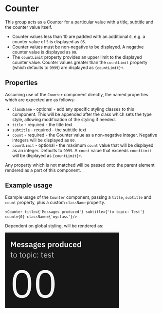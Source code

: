# Counter

This group acts as a Counter for a particular value with a title, subtitle and
the counter value itself.
- Counter values less than 10 are padded with an additional
`0`, e.g. a counter value of `5` is displayed as `05`.
- Counter values must be non-negative to be displayed. A negative counter value
is displayed as `00`.
- The `countLimit` property provides an upper limit to the displayed counter
value. Counter values greater than the `countLimit` property (which defaults to
`9999`) are displayed as `{countLimit}+`.


## Properties

Assuming use of the `Counter` component directly, the named properties which are
expected are as follows:

- `className` - optional - add any specific styling classes to this component.
This will be appended after the class which sets the type style, allowing
modification of the styling if needed.
- `title` - required - the title text
- `subtitle` - required - the subtitle text
- `count` - required - the Counter value as a non-negative integer.
Negative integers will be displayed as `00`.
- `countLimit` - optional - the maximum `count` value that will be displayed
as an integer. Defaults to `9999`. A `count` value that exceeds `countLimit`
will be displayed as `{countLimit}+`.

Any property which is not matched will be passed onto the parent element
rendered as a part of this component.

## Example usage

Example usage of the `Counter` component, passing a `title`, `subtitle` and `count`
property, plus a custom `className` property.

```
<Counter title={'Messages produced'} subtitle={'to topic: Test'} count={0} className={'myclass'}/>
```

Dependent on global styling, will be rendered as:

![Image of the rendered Counter group](./Counter.example.png)
